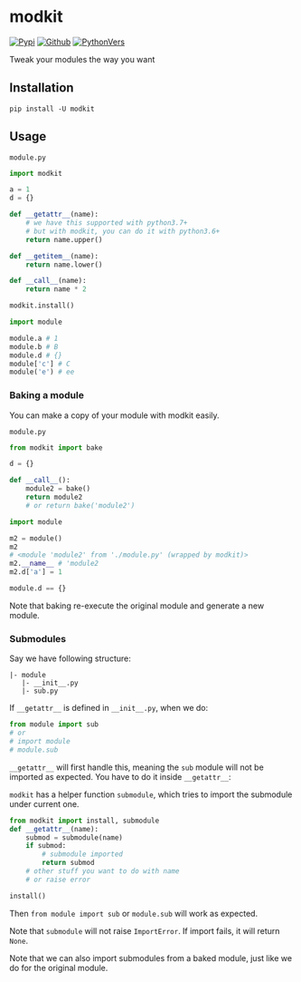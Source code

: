 # modkit

[![Pypi](https://img.shields.io/pypi/v/modkit?style=flat-square)](https://pypi.org/project/modkit/)
[![Github](https://img.shields.io/github/tag/pwwang/modkit?style=flat-square)](https://github.com/pwwang/modkit)
[![PythonVers](https://img.shields.io/pypi/pyversions/modkit?style=flat-square)](https://pypi.org/project/modkit/)

Tweak your modules the way you want

## Installation
```shell
pip install -U modkit
```

## Usage

`module.py`

```python
import modkit

a = 1
d = {}

def __getattr__(name):
    # we have this supported with python3.7+
    # but with modkit, you can do it with python3.6+
    return name.upper()

def __getitem__(name):
    return name.lower()

def __call__(name):
    return name * 2

modkit.install()
```

```python
import module

module.a # 1
module.b # B
module.d # {}
module['c'] # C
module('e') # ee
```

### Baking a module

You can make a copy of your module with modkit easily.

`module.py`

```python
from modkit import bake

d = {}

def __call__():
    module2 = bake()
    return module2
    # or return bake('module2')
```

```python
import module

m2 = module()
m2
# <module 'module2' from './module.py' (wrapped by modkit)>
m2.__name__ # 'module2
m2.d['a'] = 1

module.d == {}
```
Note that baking re-execute the original module and generate a new module.

### Submodules

Say we have following structure:
```
|- module
   |- __init__.py
   |- sub.py
```
If `__getattr__` is defined in `__init__.py`, when we do:
```python
from module import sub
# or
# import module
# module.sub
```
`__getattr__` will first handle this, meaning the `sub` module will not be imported as expected. You have to do it inside `__getattr__`:

`modkit` has a helper function `submodule`, which tries to import the submodule under current one.

```python
from modkit import install, submodule
def __getattr__(name):
    submod = submodule(name)
    if submod:
        # submodule imported
        return submod
    # other stuff you want to do with name
    # or raise error

install()
```

Then `from module import sub` or `module.sub` will work as expected.

Note that `submodule` will not raise `ImportError`. If import fails, it will return `None`.

Note that we can also import submodules from a baked module, just like we do for the original module.
